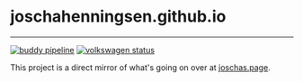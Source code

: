 # joschahenningsen.github.io
---
[![buddy pipeline](https://app.buddy.works/joschahenningsen/joschahenningsen-github-io/pipelines/pipeline/242938/badge.svg?token=8383907376472eb3eddfd34821e026525a2bef9ecad2289d5b82d6f15405cf9e "buddy pipeline")](https://app.buddy.works/joschahenningsen/joschahenningsen-github-io/pipelines/pipeline/242938)
[![volkswagen status](https://auchenberg.github.io/volkswagen/volkswargen_ci.svg?v=1)](https://github.com/auchenberg/volkswagen)

This project is a direct mirror of what's going on over at [joschas.page](https://joschas.page).
